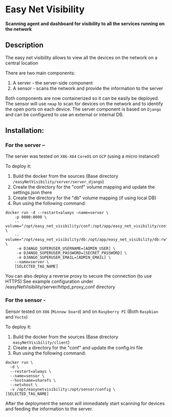 # Easy Net Visibility
**Scanning agent and dashboard for visibility to all the services running on the network**

## Description

The easy net visibility allows to view all the devices on the network on a central location

There are two main components:
1. A server - the server-side component
2. A sensor - scans the network and provide the information to the server

Both components are now containerized so it can be easily be deployed.
The sensor will use `nmap` to scan for devices on the network and to identify the open ports on each device.
The server component is based on `Django` and can be configured to use an external or internal DB.

## Installation:

### For the server –
The server was tested on `X86-X64` `CoreOS` on `GCP` (using a micro instance!)

To deploy it:
1.	Build the docker from the sources (Base directory `/easyNetVisibility/server/server_django`)
2.	Create the directory for the "conf" volume mapping and update the settings.json there
3.	Create the directory for the "db" volume mapping (if using local DB)
4.	Run using the following command:

```
docker run -d --restart=always –name=server \
    -p 8000:8000 \
    --volume="/opt/easy_net_visibility/conf:/opt/app/easy_net_visibility/conf:ro" \
    --volume="/opt/easy_net_visibility/db:/opt/app/easy_net_visibility/db:rw" \
     -e DJANGO_SUPERUSER_USERNAME=[ADMIN_USER] \
     -e DJANGO_SUPERUSER_PASSWORD=[SECRET_PASSWORD] \
     -e DJANGO_SUPERUSER_EMAIL=[ADMIN_EMAIL] \
    --name=server \
    [SELECTED_TAG_NAME]
   ``` 
    
You can also deploy a reverse proxy to secure the connection (to use HTTPS)
See example configuration under /easyNetVisibility/server/httpd_proxy_conf directory

### For the sensor -
Sensor tested on `X86` (`Minnow board`) and on `Raspberry PI` (Both `Raspbian` and `Yocto`) 

To deploy it:
1.	Build the docker from the sources (Base directory `easyNetVisibility/client`)
2.	Create a directory for the "conf" and update the config.ini file
3.	Run using the following command:

```
docker run \
  -d \
  --restart=always \
  --name=sensor \
  --hostname=sharefs \
  --net=host \
  -v /opt/easynetvisibility:/opt/sensor/config \
[SELECTED_TAG_NAME]
```


After the deployment the sensor will immediately start scanning for devices and feeding the information to the server.

